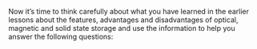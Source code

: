 Now it’s time to think carefully about what you have learned in the earlier lessons about the features, advantages and disadvantages of optical, magnetic and solid state storage and use the information to help you answer the following questions:   